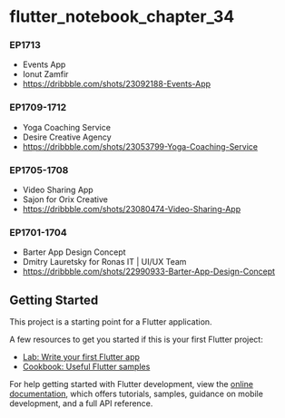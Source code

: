 # flutter_notebook_chapter_34

### EP1713
- Events App
- Ionut Zamfir
- https://dribbble.com/shots/23092188-Events-App

### EP1709-1712
- Yoga Coaching Service
- Desire Creative Agency
- https://dribbble.com/shots/23053799-Yoga-Coaching-Service

### EP1705-1708
- Video Sharing App
- Sajon for Orix Creative
- https://dribbble.com/shots/23080474-Video-Sharing-App


### EP1701-1704
- Barter App Design Concept
- Dmitry Lauretsky for Ronas IT | UI/UX Team
- https://dribbble.com/shots/22990933-Barter-App-Design-Concept

## Getting Started

This project is a starting point for a Flutter application.

A few resources to get you started if this is your first Flutter project:

- [Lab: Write your first Flutter app](https://docs.flutter.dev/get-started/codelab)
- [Cookbook: Useful Flutter samples](https://docs.flutter.dev/cookbook)

For help getting started with Flutter development, view the
[online documentation](https://docs.flutter.dev/), which offers tutorials,
samples, guidance on mobile development, and a full API reference.
